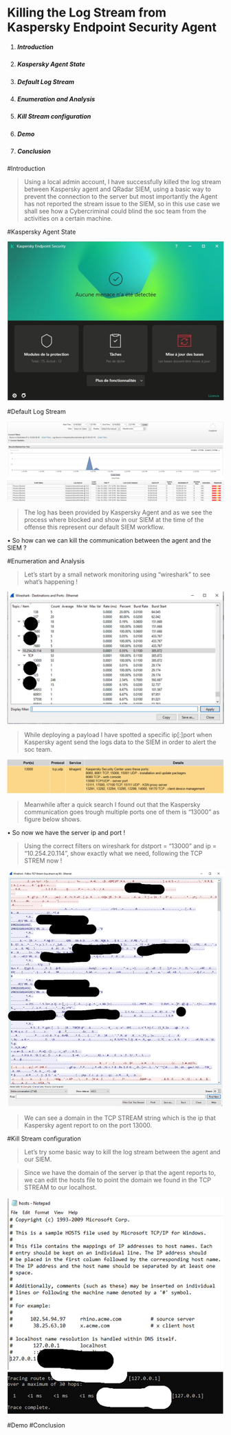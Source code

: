 # Killing the Log Stream from Kaspersky Endpoint Security Agent


1. ##### Introduction
2. ##### Kaspersky Agent State
3. ##### Default Log Stream
4. ##### Enumeration and Analysis
5. ##### Kill Stream configuration
6. ##### Demo
7. ##### Conclusion


#Introduction
> Using a local admin account, I have successfully killed the log stream between Kaspersky agent and QRadar SIEM, using a basic way to prevent the connection to the server but most importantly the Agent has not reported the stream issue to the SIEM, so in this use case we shall see how a Cybercriminal could blind the soc team from the activities on a certain machine.

#Kaspersky Agent State

![](https://github.com/chnz2k/Kill-the-log-stream-of-kaspersky-agent/blob/main/agent-state.jpg?raw=true)

#Default Log Stream

![](https://github.com/chnz2k/Kill-the-log-stream-of-kaspersky-agent/blob/main/log_stream.JPG?raw=true)

> The log has been provided by Kaspersky Agent and as we see the process where blocked and show in our SIEM at the time of the offense this represent our default SIEM workflow.

  • So how can we can kill the communication between the agent and the SIEM ?

#Enumeration and Analysis

> Let’s start by a small network monitoring using “wireshark” to see what’s happening !

![](https://github.com/chnz2k/Kill-the-log-stream-of-kaspersky-agent/blob/main/wireshark_1.JPG?raw=true)

> While deploying a payload I have spotted a specific ip[:]port when Kaspersky agent send the logs data to the SIEM in order to alert the soc team.

![](https://github.com/chnz2k/Kill-the-log-stream-of-kaspersky-agent/blob/main/port_13000.JPG?raw=true)

> Meanwhile after a quick search I found out that the Kaspersky communication goes trough multiple ports one of them is “13000” as figure below shows.

  • So now we have the server ip and port !

> Using the correct filters on wireshark for dstport = “13000” and ip = “10.254.20.114”, show exactly what we need, following the TCP STREM now !

![](https://github.com/chnz2k/Kill-the-log-stream-of-kaspersky-agent/blob/main/wireshark_2.JPG?raw=true)

> We can see a domain in the TCP STREAM string which is the ip that Kaspersky agent report to on the port 13000.

#Kill Stream configuration

> Let’s try some basic way to kill the log stream between the agent and our SIEM.

> Since we have the domain of the server ip that the agent reports to, we can edit the hosts file to point the domain we found in the TCP STREAM to our localhost.

![](https://github.com/chnz2k/Kill-the-log-stream-of-kaspersky-agent/blob/main/hosts.JPG?raw=true)
![](https://github.com/chnz2k/Kill-the-log-stream-of-kaspersky-agent/blob/main/trace.JPG?raw=true)

#Demo
#Conclusion
